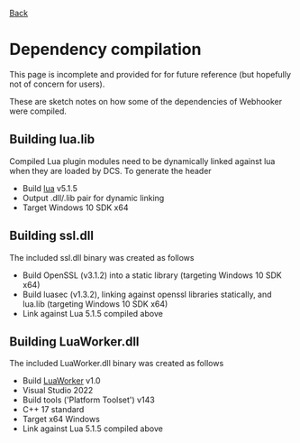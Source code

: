 [Back](../Readme.md)
# Dependency compilation

This page is incomplete and provided for for future reference (but hopefully not of concern for users).

These are sketch notes on how some of the dependencies of Webhooker were compiled.

## Building lua.lib
Compiled Lua plugin modules need to be dynamically linked against lua when they are loaded by DCS. To generate the header 

* Build [lua](https://www.lua.org/versions.html) v5.1.5 
* Output .dll/.lib pair for dynamic linking 
* Target Windows 10 SDK x64

## Building ssl.dll
The included ssl.dll binary was created as follows

* Build OpenSSL (v3.1.2) into a static library (targeting Windows 10 SDK x64)
* Build luasec (v1.3.2), linking against openssl libraries statically, and lua.lib (targeting Windows 10 SDK x64)
* Link against Lua 5.1.5 compiled above

## Building LuaWorker.dll
The included LuaWorker.dll binary was created as follows

* Build [LuaWorker](https://github.com/HappyGnome/LuaWorker) v1.0 
* Visual Studio 2022
* Build tools ('Platform Toolset') v143
* C++ 17 standard
* Target x64 Windows
* Link against Lua 5.1.5 compiled above